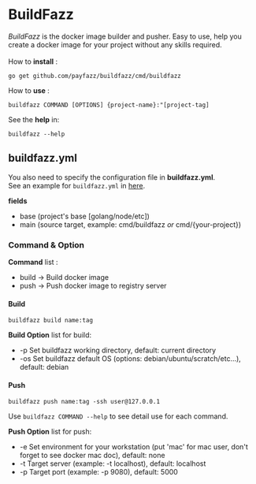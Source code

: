 # BuildFazz

_BuildFazz_ is the docker image builder and pusher. Easy to use, help you create a docker image for your project without any skills required.<br />
<br />
How to **install** : <br />

    go get github.com/payfazz/buildfazz/cmd/buildfazz

How to **use** : <br />

    buildfazz COMMAND [OPTIONS] {project-name}:"[project-tag]

See the **help** in:<br />
    
    buildfazz --help
    
    
## buildfazz.yml
You also need to specify the configuration file in **buildfazz.yml**. <br />
See an example for `buildfazz.yml` in [here](https://github.com/payfazz/buildfazz/blob/master/buildfazz.yml).

**fields**
- base (project's base [golang/node/etc])
- main (source target, example: cmd/buildfazz _or_ cmd/{your-project})


### Command & Option

**Command** list :
- build -> Build docker image
- push -> Push docker image to registry server
    
#### Build
    
    buildfazz build name:tag
    
**Build Option** list for build:<br />
- -p        Set buildfazz working directory, default: current directory
- -os	    Set buildfazz default OS (options: debian/ubuntu/scratch/etc...), default: debian

#### Push

    buildfazz push name:tag -ssh user@127.0.0.1

Use `buildfazz COMMAND --help` to see detail use for each command.

**Push Option** list for push:<br />
- -e	    Set environment for your workstation (put 'mac' for mac user, don't forget to see docker mac doc), default: none
- -t	    Target server (example: -t localhost), default: localhost
- -p	    Target port (example: -p 9080), default: 5000
